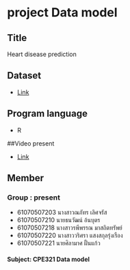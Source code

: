 # project Data model

## Title
Heart disease prediction

## Dataset
- [Link](https://www.kaggle.com/johnsmith88/heart-disease-dataset)

## Program language
- R

##Video present
- [Link](https://www.youtube.com/watch?v=OX8-VHmV638)

## Member
### Group : present 
- 61070507203	นางสาวณภัทร เลิศจรัส
- 61070507210	นายธนวัฒน์ อ้นบุตร
- 61070507218	นางสาวรพีพรรณ มาสถิตทรัพย์
- 61070507220	นางสาววริศรา แสงสกุลรุ่งเรือง
- 61070507221	นายศิลามาศ ฝั้นแก้ว
#### Subject: CPE321 Data model
